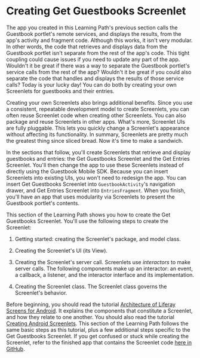 # Creating Get Guestbooks Screenlet [](id=creating-get-guestbooks-screenlet)

The app you created in this Learning Path's previous section calls the Guestbook 
portlet's remote services, and displays the results, from the app's activity and 
fragment code. Although this works, it isn't very modular. In other words, the 
code that retrieves and displays data from the Guestbook portlet isn't separate 
from the rest of the app's code. This tight coupling could cause issues if you 
need to update any part of the app. Wouldn't it be great if there was a way to 
separate the Guestbook portlet's service calls from the rest of the app? 
Wouldn't it be great if you could also separate the code that handles and 
displays the results of those service calls? Today is your lucky day! You can do 
both by creating your own Screenlets for guestbooks and their entries. 

Creating your own Screenlets also brings additional benefits. Since you use a 
consistent, repeatable development model to create Screenlets, you can often 
reuse Screenlet code when creating other Screenlets. You can also package and 
reuse Screenlets in other apps. What's more, Screenlet UIs are fully pluggable. 
This lets you quickly change a Screenlet's appearance without affecting its 
functionality. In summary, Screenlets are pretty much the greatest thing since 
sliced bread. Now it's time to make a sandwich. 

In the sections that follow, you'll create Screenlets that retrieve and display 
guestbooks and entries: the Get Guestbooks Screenlet and the Get Entries 
Screenlet. You'll then change the app to use these Screenlets instead of 
directly using the Guestbook Mobile SDK. Because you can insert Screenlets into 
existing UIs, you won't need to redesign the app. You can insert Get Guestbooks 
Screenlet into `GuestbookActivity`'s navigation drawer, and Get Entries 
Screenlet into `EntriesFragment`. When you finish, you'll have an app that uses 
modularity via Screenlets to present the Guestbook portlet's contents. 

This section of the Learning Path shows you how to create the Get Guestbooks 
Screenlet. You'll use the following steps to create the Screenlet: 

1. Getting started: creating the Screenlet's package, and model class. 

2. Creating the Screenlet's UI (its View). 

3. Creating the Screenlet's server call. Screenlets use *interactors* to make 
   server calls. The following components make up an interactor: an event, a 
   callback, a listener, and the interactor interface and its implementation. 

4. Creating the Screenlet class. The Screenlet class governs the Screenlet's 
   behavior. 

Before beginning, you should read the tutorial 
[Architecture of Liferay Screens for Android](/develop/tutorials/-/knowledge_base/6-2/architecture-of-liferay-screens-for-android). 
It explains the components that constitute a Screenlet, and how they relate to 
one another. You should also read the tutorial 
[Creating Android Screenlets](/develop/tutorials/-/knowledge_base/6-2/creating-android-screenlets). 
This section of the Learning Path follows the same basic steps as this tutorial, 
plus a few additional steps specific to the Get Guestbooks Screenlet. If you get 
confused or stuck while creating the Screenlet, refer to the finished app that 
contains the Screenlet code 
[here in GitHub](https://github.com/ngaskill/liferay-docs/tree/LRDOCS-1816-android-lp/develop/learning-paths/mobile/code/06-using-your-screenlets/LiferayGuestbook). 
<!-- Change this link once the app gets merged in to 6.2.x -->
